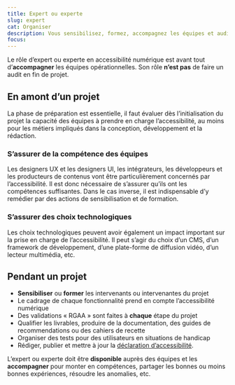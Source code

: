 ```yaml
---
title: Expert ou experte 
slug: expert
cat: Organiser
description: Vous sensibilisez, formez, accompagnez les équipes et auditez les sites et applications web
focus:
---
```


Le rôle d’expert ou experte en accessibilité numérique est avant tout d’**accompagner** les équipes opérationnelles. Son rôle **n’est pas** de faire un audit en fin de projet.

## En amont d’un projet

La phase de préparation est essentielle, il faut évaluer dès l’initialisation du projet la capacité des équipes à prendre en charge l’accessibilité, au moins pour les métiers impliqués dans la conception, développement et la rédaction. 

### S’assurer de la compétence des équipes

Les designers UX et les designers UI, les intégrateurs, les développeurs et les producteurs de contenus vont être particulièrement concernés par l’accessibilité. Il est donc nécessaire de s’assurer qu’ils ont les compétences suffisantes. Dans le cas inverse, il est indispensable d’y remédier par des actions de sensibilisation et de formation.

### S’assurer des choix technologiques

Les choix technologiques peuvent avoir également un impact important sur la prise en charge de l’accessibilité. Il peut s’agir du choix d’un CMS, d’un framework de développement, d’une plate-forme de diffusion vidéo, d’un lecteur multimédia, etc.

## Pendant un projet

* **Sensibiliser** ou **former** les intervenants ou intervenantes du projet
* Le cadrage de chaque fonctionnalité prend en compte l’accessibilité numérique
* Des validations « RGAA » sont faites à **chaque** étape du projet
* Qualifier les livrables, produire de la documentation, des guides de recommendations ou des cahiers de recette
* Organiser des tests pour des utilisateurs en situations de handicap
* Rédiger, publier et mettre à jour la [déclaration d’accessibilité](/outils/exemple-declaration-acessibilite/).

L’expert ou experte doit être **disponible** auprès des équipes et les **accompagner** pour monter en compétences, partager les bonnes ou moins bonnes expériences, résoudre les anomalies, etc.



